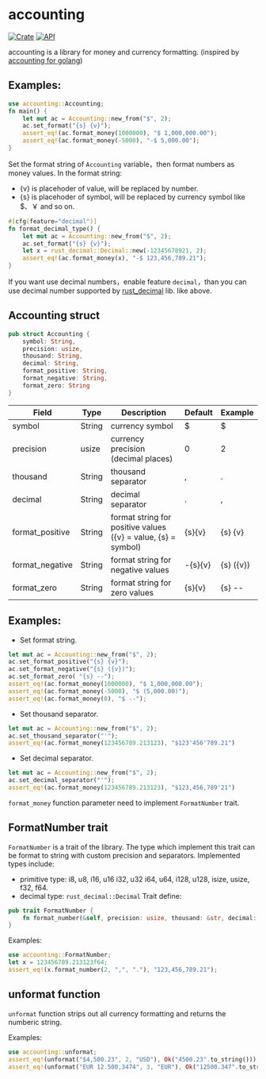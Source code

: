# accounting

[![Crate](https://img.shields.io/crates/v/accounting.svg)](https://crates.io/crates/accounting)
[![API](https://docs.rs/rand/badge.svg)](https://docs.rs/accounting)


accounting is a library for money and currency formatting. (inspired by [accounting for golang](https://github.com/leekchan/accounting))


## Examples: 
```Rust
use accounting::Accounting;
fn main() {
    let mut ac = Accounting::new_from("$", 2);
    ac.set_format("{s} {v}");
    assert_eq!(ac.format_money(1000000), "$ 1,000,000.00");
    assert_eq!(ac.format_money(-5000), "-$ 5,000.00");
}
```
Set the format string of `Accounting` variable，then format numbers as money values. In the format string:
- {v} is placehoder of value, will be replaced by number.  
- {s} is placehoder of symbol, will be replaced by currency symbol like $、￥ and so on.



```Rust
#[cfg(feature="decimal")]
fn format_decimal_type() {
	let mut ac = Accounting::new_from("$", 2);
	ac.set_format("{s} {v}");
	let x = rust_decimal::Decimal::new(-12345678921, 2);
    assert_eq!(ac.format_money(x), "-$ 123,456,789.21"); 
}
```
If you want use decimal numbers，enable feature `decimal`，than you can use decimal number supported by [rust_decimal](https://crates.io/crates/rust_decimal) lib. like above.

## Accounting struct

```rust
pub struct Accounting {
	symbol: String,
	precision: usize,  
	thousand: String,
	decimal: String, 
	format_positive: String,
	format_negative: String,
	format_zero: String
}
```

 
| Field | Type | Description | Default | Example |
| ------------- | ------------- | ------------- | ------------- | ------------- |
| symbol          | String | currency symbol |  $ | $ |
| precision       | usize  | currency precision (decimal places) | 0 | 2 |
| thousand        | String | thousand separator | , | . |
| decimal         | String | decimal separator | . | , |
| format_positive | String | format string for positive values ({v} = value, {s} = symbol) | {s}{v} | {s} {v} |
| format_negative | String | format string for negative values | -{s}{v} | {s} ({v}) |
| format_zero     | String | format string for zero values | {s}{v} | {s} -- |


## Examples: 
- Set format string.
```rust
let mut ac = Accounting::new_from("$", 2);
ac.set_format_positive("{s} {v}");
ac.set_format_negative("{s} ({v})");
ac.set_format_zero( "{s} --");
assert_eq!(ac.format_money(1000000), "$ 1,000,000.00");
assert_eq!(ac.format_money(-5000), "$ (5,000.00)");
assert_eq!(ac.format_money(0), "$ --");
```
- Set thousand separator.
```rust
let mut ac = Accounting::new_from("$", 2);
ac.set_thousand_separator("'");
assert_eq!(ac.format_money(123456789.213123), "$123'456'789.21")
```

- Set decimal separator.
```rust
let mut ac = Accounting::new_from("$", 2);
ac.set_decimal_separator("'");
assert_eq!(ac.format_money(123456789.213123), "$123,456,789'21")
```
 
`format_money` function parameter need to implement `FormatNumber` trait.


## FormatNumber trait
`FormatNumber` is a trait of the library.
The type which implement this trait can be format to string with custom precision and separators. Implemented types include:   
* primitive type: i8, u8, i16, u16 i32, u32 i64, u64, i128, u128, isize, usize, f32, f64.
* decimal type: `rust_decimal::Decimal`
Trait define:
```rust
pub trait FormatNumber {
    fn format_number(&self, precision: usize, thousand: &str, decimal: &str) -> String;
}
```

Examples:

```rust
use accounting::FormatNumber;
let x = 123456789.213123f64;
assert_eq!(x.format_number(2, ",", "."), "123,456,789.21");
```



## unformat function
`unformat` function strips out all currency formatting and returns the numberic string.

Examples:

```rust
use accounting::unformat;
assert_eq!(unformat("$4,500.23", 2, "USD"), Ok("4500.23".to_string()));
assert_eq!(unformat("EUR 12.500,3474", 3, "EUR"), Ok("12500.347".to_string()));
```

